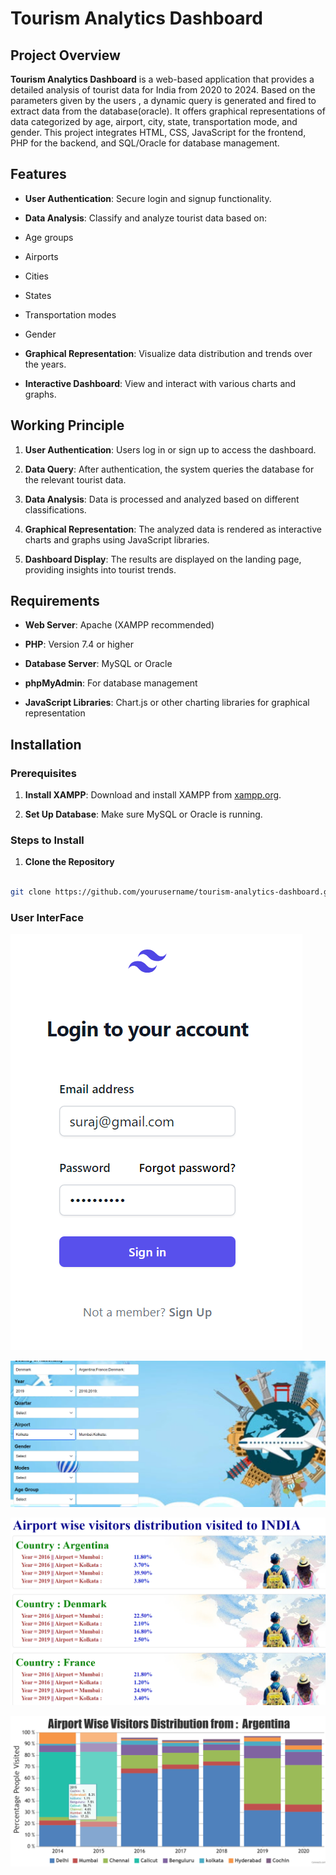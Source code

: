 # Tourism Analytics Dashboard

## Project Overview

**Tourism Analytics Dashboard** is a web-based application that provides a detailed analysis of tourist data for India from 2020 to 2024. Based on the parameters given by the users , a dynamic query is generated and fired to extract data from the database(oracle). It offers graphical representations of data categorized by age, airport, city, state, transportation mode, and gender. This project integrates HTML, CSS, JavaScript for the frontend, PHP for the backend, and SQL/Oracle for database management.

## Features

- **User Authentication**: Secure login and signup functionality.

- **Data Analysis**: Classify and analyze tourist data based on:

- Age groups

- Airports

- Cities

- States

- Transportation modes

- Gender

- **Graphical Representation**: Visualize data distribution and trends over the years.

- **Interactive Dashboard**: View and interact with various charts and graphs.

## Working Principle

1.  **User Authentication**: Users log in or sign up to access the dashboard.

2.  **Data Query**: After authentication, the system queries the database for the relevant tourist data.

3.  **Data Analysis**: Data is processed and analyzed based on different classifications.

4.  **Graphical Representation**: The analyzed data is rendered as interactive charts and graphs using JavaScript libraries.

5.  **Dashboard Display**: The results are displayed on the landing page, providing insights into tourist trends.

## Requirements

- **Web Server**: Apache (XAMPP recommended)

- **PHP**: Version 7.4 or higher

- **Database Server**: MySQL or Oracle

- **phpMyAdmin**: For database management

- **JavaScript Libraries**: Chart.js or other charting libraries for graphical representation

## Installation

### Prerequisites

1.  **Install XAMPP**: Download and install XAMPP from [xampp.org](https://www.apachefriends.org/index.html).

2.  **Set Up Database**: Make sure MySQL or Oracle is running.

### Steps to Install

1.  **Clone the Repository**

```bash

git clone https://github.com/yourusername/tourism-analytics-dashboard.git

```

### User InterFace

![Login-signUp](src/images/login.PNG)

![Detail_netry_form](src/images/landing.PNG)

![Result_list](src/images/result.PNG)

![Graphical_analysis](src/images/bar-chart.PNG)
